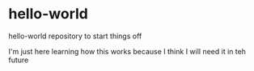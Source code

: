 # hello-world
hello-world repository to start things off

I'm just here learning how this works because I think I will need it in teh future
